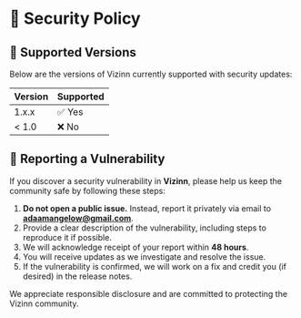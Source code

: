 # 🔐 Security Policy

## 📌 Supported Versions

Below are the versions of Vizinn currently supported with security updates:

| Version | Supported          |
| ------- | ------------------ |
| 1.x.x   | ✅ Yes              |
| < 1.0   | ❌ No               |

## 📣 Reporting a Vulnerability

If you discover a security vulnerability in **Vizinn**, please help us keep the community safe by following these steps:

1. **Do not open a public issue.** Instead, report it privately via email to **adaamangelow@gmail.com**.
2. Provide a clear description of the vulnerability, including steps to reproduce it if possible.
3. We will acknowledge receipt of your report within **48 hours**.
4. You will receive updates as we investigate and resolve the issue.
5. If the vulnerability is confirmed, we will work on a fix and credit you (if desired) in the release notes.

We appreciate responsible disclosure and are committed to protecting the Vizinn community.
